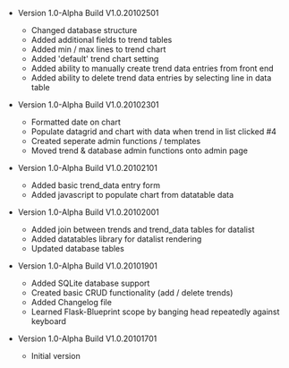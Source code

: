 - Version 1.0-Alpha Build V1.0.20102501 
	- Changed database structure
	- Added additional fields to trend tables
	- Added min / max lines to trend chart
	- Added 'default' trend chart setting
	- Added ability to manually create trend data entries from front end
	- Added ability to delete trend data entries by selecting line in data table 

- Version 1.0-Alpha Build V1.0.20102301 
	- Formatted date on chart
	- Populate datagrid and chart with data when trend in list clicked #4
	- Created seperate admin functions / templates
	- Moved trend & database admin functions onto admin page

- Version 1.0-Alpha Build V1.0.20102101 
	- Added basic trend_data entry form
	- Added javascript to populate chart from datatable data

- Version 1.0-Alpha Build V1.0.20102001 
	- Added join between trends and trend_data tables for datalist
	- Added datatables library for datalist rendering
	- Updated database tables

- Version 1.0-Alpha Build V1.0.20101901 
	- Added SQLite database support
	- Created basic CRUD functionality (add / delete trends)
	- Added Changelog file
	- Learned Flask-Blueprint scope by banging head repeatedly against keyboard

- Version 1.0-Alpha Build V1.0.20101701
	- Initial version